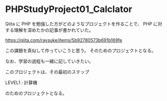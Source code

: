 # PHPStudyProject01_Calclator

Qiita に PHP を勉強した方がどのようなプロジェクトを作ることで、
PHP に対する理解を深めたかの記事が書かれていた。

https://qiita.com/raysuke/items/5b92780573b691b169fe


この課題を真似して作っていこうと思う。
そのためのプロジェクトとなる。

なお、学習の過程も一緒に記していきたい。

このプロジェクトは、その最初のステップ

LEVEL1 : 計算機

のためのプロジェクトとなる。




